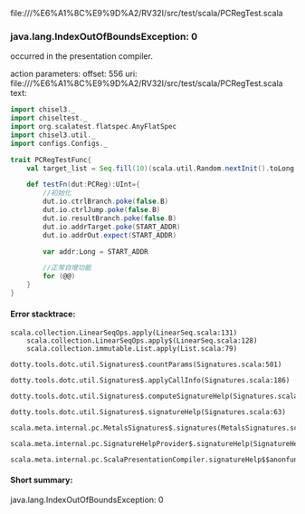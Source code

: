 file://<HOME>/%E6%A1%8C%E9%9D%A2/RV32I/src/test/scala/PCRegTest.scala
### java.lang.IndexOutOfBoundsException: 0

occurred in the presentation compiler.

action parameters:
offset: 556
uri: file://<HOME>/%E6%A1%8C%E9%9D%A2/RV32I/src/test/scala/PCRegTest.scala
text:
```scala
import chisel3._
import chiseltest._
import org.scalatest.flatspec.AnyFlatSpec
import chisel3.util._
import configs.Configs._

trait PCRegTestFunc{
    val target_list = Seq.fill(10)(scala.util.Random.nextInit().toLong & 0x00ffffffffL)

    def testFn(dut:PCReg):UInt={
        //初始化
        dut.io.ctrlBranch.poke(false.B)
        dut.io.ctrlJump.poke(false.B)
        dut.io.resultBranch.poke(false.B)
        dut.io.addrTarget.poke(START_ADDR)
        dut.io.addrOut.expect(START_ADDR)

        var addr:Long = START_ADDR

        //正常自增功能
        for (@@)
    }
}
```



#### Error stacktrace:

```
scala.collection.LinearSeqOps.apply(LinearSeq.scala:131)
	scala.collection.LinearSeqOps.apply$(LinearSeq.scala:128)
	scala.collection.immutable.List.apply(List.scala:79)
	dotty.tools.dotc.util.Signatures$.countParams(Signatures.scala:501)
	dotty.tools.dotc.util.Signatures$.applyCallInfo(Signatures.scala:186)
	dotty.tools.dotc.util.Signatures$.computeSignatureHelp(Signatures.scala:94)
	dotty.tools.dotc.util.Signatures$.signatureHelp(Signatures.scala:63)
	scala.meta.internal.pc.MetalsSignatures$.signatures(MetalsSignatures.scala:17)
	scala.meta.internal.pc.SignatureHelpProvider$.signatureHelp(SignatureHelpProvider.scala:51)
	scala.meta.internal.pc.ScalaPresentationCompiler.signatureHelp$$anonfun$1(ScalaPresentationCompiler.scala:375)
```
#### Short summary: 

java.lang.IndexOutOfBoundsException: 0
